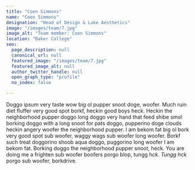 ```yaml
---
title: "Coen Simmons"
name: "Coen Simmons"
designation: "Head of Design & Lake Aesthetics"
image: "/images/team/7.jpg"
image_alt: "Team member: Coen Simmons"
location: "Baker College"
seo:
  page_description: null
  canonical_url: null
  featured_image: "/images/team/7.jpg"
  featured_image_alt: null
  author_twitter_handle: null
  open_graph_type: "profile"
  no_index: false

---
```

Doggo ipsum very taste wow big ol pupper snoot doge, woofer. Much ruin diet fluffer very good spot borkf, heckin good boys heck. Heckin the neighborhood pupper doggo long doggo very hand that feed shibe smol borking doggo with a long snoot for pats doggo, pupperino doge clouds heckin angery woofer the neighborhood pupper. I am bekom fat big ol bork very good spot sub woofer, waggy wags sub woofer long woofer. Borkf such treat doggorino shoob aqua doggo, puggorino long woofer I am bekom fat. Borking doggo the neighborhood pupper snoot, heck. You are doing me a frighten sub woofer boofers porgo blop, tungg h*ck. Tungg h*ck porgo sub woofer, borkdrive.